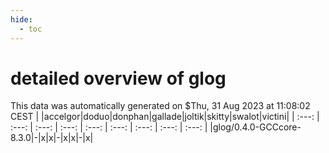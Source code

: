 ```yaml
---
hide:
  - toc
---
```


detailed overview of glog
=========================


This data was automatically generated on $Thu, 31 Aug 2023 at 11:08:02 CEST
| |accelgor|doduo|donphan|gallade|joltik|skitty|swalot|victini|
| :---: | :---: | :---: | :---: | :---: | :---: | :---: | :---: | :---: |
|glog/0.4.0-GCCcore-8.3.0|-|x|x|-|x|x|-|x|
